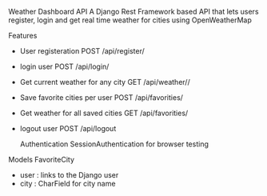 Weather Dashboard API
A Django Rest Framework based API that lets users register, login and get real time weather for cities using OpenWeatherMap

Features
- User registeration   POST  /api/register/
- login user  POST  /api/login/
- Get current weather for any city  GET  /api/weather/<city>/
- Save favorite cities per user  POST  /api/favorities/
- Get weather for all saved cities  GET  /api/favorities/
- logout user   POST  /api/logout

  Authentication
  SessionAuthentication for browser testing

Models
FavoriteCity
- user : links to the Django user
- city : CharField for city name
